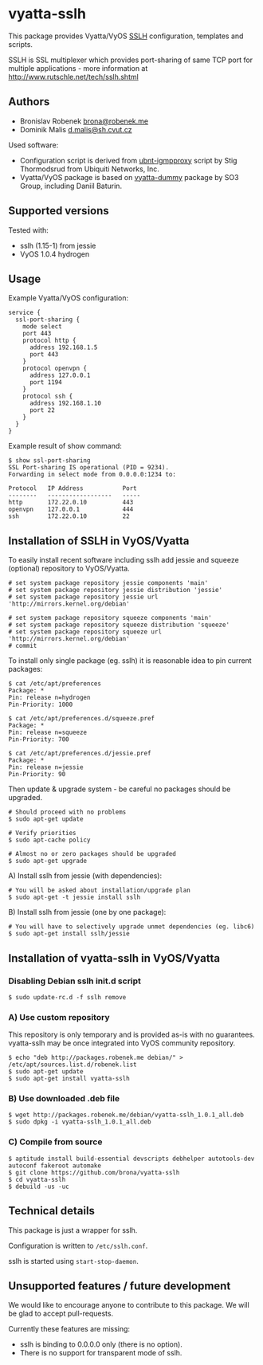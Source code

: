 # vyatta-sslh

This package provides Vyatta/VyOS [SSLH](http://www.rutschle.net/tech/sslh.shtml) configuration, templates and scripts.

SSLH is SSL multiplexer which provides port-sharing of same TCP port for multiple applications - more information at http://www.rutschle.net/tech/sslh.shtml

## Authors

* Bronislav Robenek <brona@robenek.me>
* Dominik Malis <d.malis@sh.cvut.cz>

Used software:

* Configuration script is derived from [ubnt-igmpproxy](http://www.ubnt.com/download/) script by Stig Thormodsrud from Ubiquiti Networks, Inc.
* Vyatta/VyOS package is based on [vyatta-dummy](https://github.com/vyos/vyatta-dummy) package by SO3 Group, including Daniil Baturin.

## Supported versions

Tested with:

* sslh (1.15-1) from jessie
* VyOS 1.0.4 hydrogen

## Usage

Example Vyatta/VyOS configuration:

    service {
      ssl-port-sharing {
        mode select
        port 443
        protocol http {
          address 192.168.1.5
          port 443
        }
        protocol openvpn {
          address 127.0.0.1
          port 1194
        }
        protocol ssh {
          address 192.168.1.10
          port 22
        }
      }
    }

Example result of show command:

    $ show ssl-port-sharing
    SSL Port-sharing IS operational (PID = 9234).
    Forwarding in select mode from 0.0.0.0:1234 to:

    Protocol   IP Address           Port
    --------   ------------------   -----
    http       172.22.0.10          443
    openvpn    127.0.0.1            444
    ssh        172.22.0.10          22

## Installation of SSLH in VyOS/Vyatta

To easily install recent software including sslh add jessie and squeeze (optional) repository to VyOS/Vyatta.

    # set system package repository jessie components 'main'
    # set system package repository jessie distribution 'jessie'
    # set system package repository jessie url 'http://mirrors.kernel.org/debian'

    # set system package repository squeeze components 'main'
    # set system package repository squeeze distribution 'squeeze'
    # set system package repository squeeze url 'http://mirrors.kernel.org/debian'
    # commit

To install only single package (eg. sslh) it is reasonable idea to pin current packages:

    $ cat /etc/apt/preferences
    Package: *
    Pin: release n=hydrogen
    Pin-Priority: 1000

    $ cat /etc/apt/preferences.d/squeeze.pref
    Package: *
    Pin: release n=squeeze
    Pin-Priority: 700

    $ cat /etc/apt/preferences.d/jessie.pref
    Package: *
    Pin: release n=jessie
    Pin-Priority: 90

Then update & upgrade system - be careful no packages should be upgraded.

    # Should proceed with no problems
    $ sudo apt-get update

    # Verify priorities
    $ sudo apt-cache policy

    # Almost no or zero packages should be upgraded
    $ sudo apt-get upgrade

A) Install sslh from jessie (with dependencies):

    # You will be asked about installation/upgrade plan
    $ sudo apt-get -t jessie install sslh

B) Install sslh from jessie (one by one package):

    # You will have to selectively upgrade unmet dependencies (eg. libc6)
    $ sudo apt-get install sslh/jessie

## Installation of vyatta-sslh in VyOS/Vyatta

### Disabling Debian sslh init.d script

    $ sudo update-rc.d -f sslh remove

### A) Use custom repository
This repository is only temporary and is provided as-is with no guarantees. vyatta-sslh may be once integrated into VyOS community repository.

    $ echo "deb http://packages.robenek.me debian/" > /etc/apt/sources.list.d/robenek.list
    $ sudo apt-get update
    $ sudo apt-get install vyatta-sslh

### B) Use downloaded .deb file

    $ wget http://packages.robenek.me/debian/vyatta-sslh_1.0.1_all.deb
    $ sudo dpkg -i vyatta-sslh_1.0.1_all.deb

### C) Compile from source

    $ aptitude install build-essential devscripts debhelper autotools-dev autoconf fakeroot automake
    $ git clone https://github.com/brona/vyatta-sslh
    $ cd vyatta-sslh
    $ debuild -us -uc

## Technical details

This package is just a wrapper for sslh.

Configuration is written to `/etc/sslh.conf`.

sslh is started using `start-stop-daemon`.

## Unsupported features / future development
We would like to encourage anyone to contribute to this package. We will be glad to accept pull-requests.

Currently these features are missing:

* sslh is binding to 0.0.0.0 only (there is no option).
* There is no support for transparent mode of sslh.


